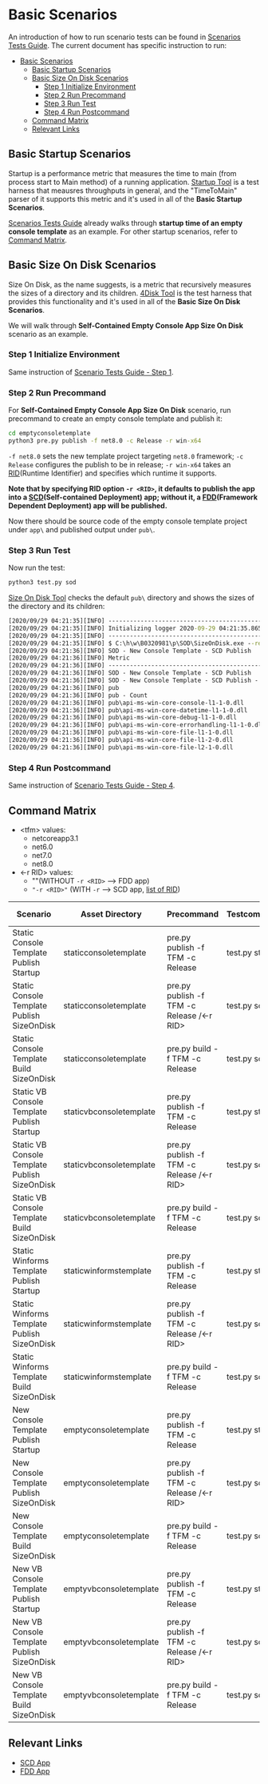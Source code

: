 # Basic Scenarios

An introduction of how to run scenario tests can be found in [Scenarios Tests Guide](./scenarios-workflow.md). The current document has specific instruction to run:

- [Basic Scenarios](#basic-scenarios)
  - [Basic Startup Scenarios](#basic-startup-scenarios)
  - [Basic Size On Disk Scenarios](#basic-size-on-disk-scenarios)
    - [Step 1 Initialize Environment](#step-1-initialize-environment)
    - [Step 2 Run Precommand](#step-2-run-precommand)
    - [Step 3 Run Test](#step-3-run-test)
    - [Step 4 Run Postcommand](#step-4-run-postcommand)
  - [Command Matrix](#command-matrix)
  - [Relevant Links](#relevant-links)

## Basic Startup Scenarios

Startup is a performance metric that measures the time to main (from process start to Main method) of a running application. [Startup Tool](https://github.com/dotnet/performance/tree/main/src/tools/ScenarioMeasurement/Startup) is a test harness that meausres throughputs in general, and the "TimeToMain" parser of it supports this metric and it's used in all of the **Basic Startup Scenarios**.

[Scenarios Tests Guide](./scenarios-workflow.md) already walks through **startup time of an empty console template** as an example. For other startup scenarios, refer to [Command Matrix](#command-matrix).

## Basic Size On Disk Scenarios

Size On Disk, as the name suggests, is a metric that recursively measures the sizes of a directory and its children. [4Disk Tool](https://github.com/dotnet/performance/tree/main/src/tools/ScenarioMeasurement/4Disk) is the test harness that provides this functionality and it's used in all of the **Basic Size On Disk Scenarios**.

We will walk through **Self-Contained Empty Console App Size On Disk** scenario as an example.

### Step 1 Initialize Environment

Same instruction of [Scenario Tests Guide - Step 1](./scenarios-workflow.md#step-1-initialize-environment).

### Step 2 Run Precommand

For **Self-Contained Empty Console App Size On Disk** scenario, run precommand to create an empty console template and publish it:

```cmd
cd emptyconsoletemplate
python3 pre.py publish -f net8.0 -c Release -r win-x64
```

`-f net8.0` sets the new template project targeting `net8.0` framework; `-c Release` configures the publish to be in release; `-r win-x64` takes an [RID](https://docs.microsoft.com/en-us/dotnet/core/rid-catalog)(Runtime Identifier) and specifies which runtime it supports.

**Note that by specifying RID option `-r <RID>`, it defaults to publish the app into a [SCD](https://docs.microsoft.com/en-us/dotnet/core/deploying/#publish-self-contained)(Self-contained Deployment) app; without it, a [FDD](https://docs.microsoft.com/en-us/dotnet/core/deploying/#publish-framework-dependent)(Framework Dependent Deployment) app will be published.**

Now there should be source code of the empty console template project under `app\` and published output under `pub\`.

### Step 3 Run Test

Now run the test:

```cmd
python3 test.py sod
```

[Size On Disk Tool](https://github.com/dotnet/performance/tree/main/src/tools/ScenarioMeasurement/4Disk) checks the default `pub\` directory and shows the sizes of the directory and its children:

```cmd
[2020/09/29 04:21:35][INFO] ----------------------------------------------
[2020/09/29 04:21:35][INFO] Initializing logger 2020-09-29 04:21:35.865708
[2020/09/29 04:21:35][INFO] ----------------------------------------------
[2020/09/29 04:21:35][INFO] $ C:\h\w\B0320981\p\SOD\SizeOnDisk.exe --report-json-path traces\perf-lab-report.json --scenario-name "SOD - New Console Template - SCD Publish" --dirs pub
[2020/09/29 04:21:36][INFO] SOD - New Console Template - SCD Publish
[2020/09/29 04:21:36][INFO] Metric                                                    |Average            |Min                |Max
[2020/09/29 04:21:36][INFO] ----------------------------------------------------------|-------------------|-------------------|-------------------
[2020/09/29 04:21:36][INFO] SOD - New Console Template - SCD Publish                  |69010285.000 bytes |69010285.000 bytes |69010285.000 bytes
[2020/09/29 04:21:36][INFO] SOD - New Console Template - SCD Publish - Count          |225.000 count      |225.000 count      |225.000 count
[2020/09/29 04:21:36][INFO] pub                                                       |69010285.000 bytes |69010285.000 bytes |69010285.000 bytes
[2020/09/29 04:21:36][INFO] pub - Count                                               |225.000 count      |225.000 count      |225.000 count
[2020/09/29 04:21:36][INFO] pub\api-ms-win-core-console-l1-1-0.dll                    |19208.000 bytes    |19208.000 bytes    |19208.000 bytes
[2020/09/29 04:21:36][INFO] pub\api-ms-win-core-datetime-l1-1-0.dll                   |18696.000 bytes    |18696.000 bytes    |18696.000 bytes
[2020/09/29 04:21:36][INFO] pub\api-ms-win-core-debug-l1-1-0.dll                      |18696.000 bytes    |18696.000 bytes    |18696.000 bytes
[2020/09/29 04:21:36][INFO] pub\api-ms-win-core-errorhandling-l1-1-0.dll              |18696.000 bytes    |18696.000 bytes    |18696.000 bytes
[2020/09/29 04:21:36][INFO] pub\api-ms-win-core-file-l1-1-0.dll                       |22280.000 bytes    |22280.000 bytes    |22280.000 bytes
[2020/09/29 04:21:36][INFO] pub\api-ms-win-core-file-l1-2-0.dll                       |18696.000 bytes    |18696.000 bytes    |18696.000 bytes
[2020/09/29 04:21:36][INFO] pub\api-ms-win-core-file-l2-1-0.dll                       |18696.000 bytes    |18696.000 bytes    |18696.000 bytes34
```

### Step 4 Run Postcommand

Same instruction of [Scenario Tests Guide - Step 4](./scenarios-workflow.md#step-4-run-postcommand).

## Command Matrix

- \<tfm> values:
  - netcoreapp3.1
  - net6.0
  - net7.0
  - net8.0
- \<-r RID> values:
  - ""(WITHOUT `-r <RID>` --> FDD app)
  - `"-r <RID>"` (WITH `-r` --> SCD app, [list of RID](https://docs.microsoft.com/en-us/dotnet/core/rid-catalog))

| Scenario                                      | Asset Directory         | Precommand                                    |  Testcommand    | Postcommand | Supported Framework                              | Supported Platform |
|-----------------------------------------------|-------------------------|-----------------------------------------------|-----------------|-------------|--------------------------------------------------|--------------------|
| Static Console Template Publish Startup       | staticconsoletemplate   | pre.py publish -f TFM -c Release           | test.py startup | post.py     | netcoreapp3.1;net6.0;net7.0;net8.0 | Windows            |
| Static Console Template Publish SizeOnDisk    | staticconsoletemplate   | pre.py publish -f TFM -c Release /<-r RID> | test.py sod     | post.py     | netcoreapp3.1;net6.0;net7.0;net8.0 | Windows;Linux      |
| Static Console Template Build SizeOnDisk      | staticconsoletemplate   | pre.py build -f TFM -c Release             | test.py sod     | post.py     | netcoreapp3.1;net6.0;net7.0;net8.0 | Windows;Linux      |
| Static VB Console Template Publish Startup    | staticvbconsoletemplate | pre.py publish -f TFM -c Release           | test.py startup | post.py     | netcoreapp3.1;net6.0;net7.0;net8.0 | Windows            |
| Static VB Console Template Publish SizeOnDisk | staticvbconsoletemplate | pre.py publish -f TFM -c Release /<-r RID> | test.py sod     | post.py     | netcoreapp3.1;net6.0;net7.0;net8.0 | Windows;Linux      |
| Static VB Console Template Build SizeOnDisk   | staticvbconsoletemplate | pre.py build -f TFM -c Release             | test.py sod     | post.py     | netcoreapp3.1;net6.0;net7.0;net8.0 | Windows;Linux      |
| Static Winforms Template Publish Startup      | staticwinformstemplate  | pre.py publish -f TFM -c Release           | test.py startup | post.py     | netcoreapp3.1        | Windows            |
| Static Winforms Template Publish SizeOnDisk   | staticwinformstemplate  | pre.py publish -f TFM -c Release /<-r RID> | test.py sod     | post.py     | netcoreapp3.1        | Windows;Linux      |
| Static Winforms Template Build SizeOnDisk     | staticwinformstemplate  | pre.py build -f TFM -c Release             | test.py sod     | post.py     | netcoreapp3.1        | Windows;Linux      |
| New Console Template Publish Startup          | emptyconsoletemplate    | pre.py publish -f TFM -c Release           | test.py startup | post.py     | netcoreapp3.1;net6.0;net7.0;net8.0 | Windows            |
| New Console Template Publish SizeOnDisk       | emptyconsoletemplate    | pre.py publish -f TFM -c Release /<-r RID> | test.py sod     | post.py     | netcoreapp3.1;net6.0;net7.0;net8.0 | Windows;Linux      |
| New Console Template Build SizeOnDisk         | emptyconsoletemplate    | pre.py build -f TFM -c Release             | test.py sod     | post.py     | netcoreapp3.1;net6.0;net7.0;net8.0 | Windows;Linux      |
| New VB Console Template Publish Startup       | emptyvbconsoletemplate  | pre.py publish -f TFM -c Release           | test.py startup | post.py     | netcoreapp3.1;net6.0;net7.0;net8.0 | Windows            |
| New VB Console Template Publish SizeOnDisk    | emptyvbconsoletemplate  | pre.py publish -f TFM -c Release /<-r RID> | test.py sod     | post.py     | netcoreapp3.1;net6.0;net7.0;net8.0 | Windows;Linux      |
| New VB Console Template Build SizeOnDisk      | emptyvbconsoletemplate  | pre.py build -f TFM -c Release             | test.py sod     | post.py     | netcoreapp3.1;net6.0;net7.0;net8.0 | Windows;Linux      |

## Relevant Links

- [SCD App](https://docs.microsoft.com/en-us/dotnet/core/deploying/#publish-self-contained)
- [FDD App](https://docs.microsoft.com/en-us/dotnet/core/deploying/#publish-framework-dependent)
